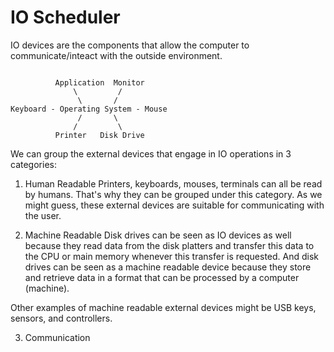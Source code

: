 # IO Scheduler

IO devices are the components that allow the computer to communicate/inteact with the outside environment. 

```

          Application  Monitor
              \         /
               \       /
Keyboard - Operating System - Mouse 
               /       \
              /         \
          Printer   Disk Drive

```

We can group the external devices that engage in IO operations in 3 categories: 

1) Human Readable
Printers, keyboards, mouses, terminals can all be read by humans. That's why they can be grouped under this category. As we might guess, these external devices are suitable for communicating with the user. 

2) Machine Readable
Disk drives can be seen as IO devices as well because they read data from the disk platters and transfer this data to the CPU or main memory whenever this transfer is requested. And disk drives can be seen as a machine readable device because they store and retrieve data in a format that can be processed by a computer (machine).

 Other examples of machine readable external devices might be USB keys, sensors, and controllers. 

3) Communication
